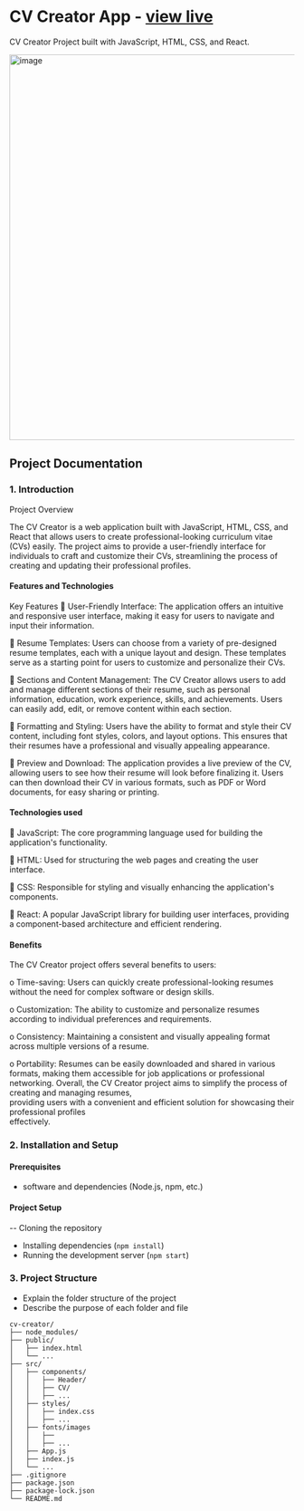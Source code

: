 # CV Creator App - [view live](https://darkwool.github.io/cv-creator-app/)
CV Creator Project built with JavaScript, HTML, CSS, and React.

<img width="681" alt="image" src="https://github.com/Shailja26code/CV-Creator/assets/159249950/65184ab4-03a1-4a65-9629-6b5c5c75e645">


## Project Documentation

### 1. Introduction

Project Overview
   
The CV Creator is a web application built with JavaScript, HTML, CSS, and React that allows users to create professional-looking curriculum vitae (CVs) easily. The project aims to provide a user-friendly interface for individuals to craft and customize their CVs, streamlining the process of creating and updating their professional profiles.

#### Features and Technologies

Key Features
	User-Friendly Interface: The application offers an intuitive and responsive user interface, making it easy for users to navigate and input their information.

	Resume Templates: Users can choose from a variety of pre-designed resume templates, each with a unique layout and design. These templates serve as a starting point for users to customize and personalize their CVs.

	Sections and Content Management: The CV Creator allows users to add and manage different sections of their resume, such as personal information, education, work experience, skills, and achievements. Users can easily add, edit, or remove content within each section.

	Formatting and Styling: Users have the ability to format and style their CV content, including font styles, colors, and layout options. This ensures that their resumes have a professional and visually appealing appearance.

	Preview and Download: The application provides a live preview of the CV, allowing users to see how their resume will look before finalizing it. Users can then download their CV in various formats, such as PDF or Word documents, for easy sharing or printing.

#### Technologies used

	JavaScript: The core programming language used for building the application's functionality.

	HTML: Used for structuring the web pages and creating the user interface.

	CSS: Responsible for styling and visually enhancing the application's components.

	React: A popular JavaScript library for building user interfaces, providing a component-based architecture and efficient rendering.

#### Benefits
The CV Creator project offers several benefits to users:

o	Time-saving: Users can quickly create professional-looking resumes without the need for complex software or design skills.

o	Customization: The ability to customize and personalize resumes according to individual preferences and requirements.

o	Consistency: Maintaining a consistent and visually appealing format across multiple versions of a resume.

o	Portability: Resumes can be easily downloaded and shared in various formats, making them accessible for job applications or professional networking.
                 Overall, the CV Creator project aims to simplify the process of creating and managing resumes,    
                 providing users with a convenient and efficient solution for showcasing their professional profiles   
                 effectively.





### 2. Installation and Setup
#### Prerequisites
- software and dependencies (Node.js, npm, etc.)

#### Project Setup
-- Cloning the repository
- Installing dependencies (`npm install`)
- Running the development server (`npm start`)

### 3. Project Structure
- Explain the folder structure of the project
- Describe the purpose of each folder and file

```
cv-creator/
├── node_modules/
├── public/
│   ├── index.html
│   └── ...
├── src/
│   ├── components/
│   │   ├── Header/
│   │   ├── CV/
│   │   ├── ...
│   ├── styles/
│   │   ├── index.css
│   │   ├── ...
│   ├── fonts/images
│   │   ├── 
│   │   ├── ...
│   ├── App.js
│   ├── index.js
│   └── ...
├── .gitignore
├── package.json
├── package-lock.json
└── README.md
```

